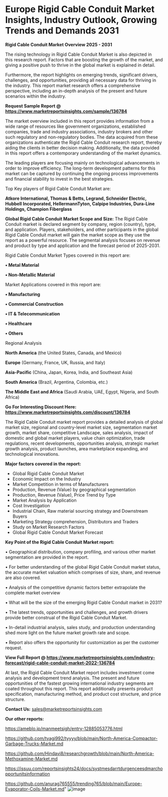 # Europe Rigid Cable Conduit Market Insights, Industry Outlook, Growing Trends and Demands 2031

<Strong> Rigid Cable Conduit Market Overview 2025 - 2031</strong>

The rising technology in Rigid Cable Conduit Market is also depicted in this research report. Factors that are boosting the growth of the market, and giving a positive push to thrive in the global market is explained in detail.

Furthermore, the report highlights on emerging trends, significant drivers, challenges, and opportunities, providing all necessary data for thriving in the industry. This report market research offers a comprehensive perspective, including an in-depth analysis of the present and future scenarios within the industry.

<strong>Request Sample Report @ <a href=https://www.marketreportsinsights.com/sample/136784>https://www.marketreportsinsights.com/sample/136784</a></strong>

The market overview included in this report provides information from a wide range of resources like government organizations, established companies, trade and industry associations, industry brokers and other such regulatory and non-regulatory bodies. The data acquired from these organizations authenticate the Rigid Cable Conduit research report, thereby aiding the clients in better decision making. Additionally, the data provided in this report offers a contemporary understanding of the market dynamics.

The leading players are focusing mainly on technological advancements in order to improve efficiency. The long-term development patterns for this market can be captured by continuing the ongoing process improvements and financial stability to invest in the best strategies.

Top Key players of Rigid Cable Conduit Market are:

<strong>Atkore International, Thomas & Betts, Legrand, Schneider Electric, Hubbell Incorporated, HellermannTyton, Calpipe Industries, Dura-Line Holdings, Champion Fiberglass</strong>

<strong><b>Global Rigid Cable Conduit Market Scope and Size:</b></strong>
The Rigid Cable Conduit market is declared segment by company, region (country), type, and application. Players, stakeholders, and other participants in the global Rigid Cable Conduit market will gain the market scope as they use the report as a powerful resource. The segmental analysis focuses on revenue and product by type and application and the forecast period of 2025-2031.

Rigid Cable Conduit Market Types covered in this report are:

<strong>• Metal Material

• Non-Metallic Material</strong>

Market Applications covered in this report are:

<strong>• Manufacturing

• Commercial Construction

• IT & Telecommunication

• Healthcare

• Others</strong> 

Regional Analysis

<strong>North America</strong> (the United States, Canada, and Mexico)

<strong>Europe</strong> (Germany, France, UK, Russia, and Italy)

<strong>Asia-Pacific</strong> (China, Japan, Korea, India, and Southeast Asia)

<strong>South America</strong> (Brazil, Argentina, Colombia, etc.)

<strong>The Middle East and Africa</strong> (Saudi Arabia, UAE, Egypt, Nigeria, and South Africa)

<strong>Go For Interesting Discount Here: <a href=https://www.marketreportsinsights.com/discount/136784>https://www.marketreportsinsights.com/discount/136784</a></strong>

The Rigid Cable Conduit market report provides a detailed analysis of global market size, regional and country-level market size, segmentation market growth, market share, competitive Landscape, sales analysis, impact of domestic and global market players, value chain optimization, trade regulations, recent developments, opportunities analysis, strategic market growth analysis, product launches, area marketplace expanding, and technological innovations.

<strong><b>Major factors covered in the report:</b></strong>
<ul>
  <li>Global Rigid Cable Conduit Market </li>
  <li>Economic Impact on the Industry</li>
  <li>Market Competition in terms of Manufacturers</li>
  <li>Production, Revenue (Value) by geographical segmentation</li>
  <li>Production, Revenue (Value), Price Trend by Type</li>
  <li>Market Analysis by Application</li>
  <li>Cost Investigation</li>
  <li>Industrial Chain, Raw material sourcing strategy and Downstream Buyers</li>
  <li>Marketing Strategy comprehension, Distributors and Traders</li>
  <li>Study on Market Research Factors</li>
  <li>Global Rigid Cable Conduit Market Forecast</li>
</ul>

<strong><b>Key Point of the Rigid Cable Conduit Market report:</b></strong>

• Geographical distribution, company profiling, and various other market segmentation are provided in the report.

• For better understanding of the global Rigid Cable Conduit market status, the accurate market valuation which comprises of size, share, and revenue are also covered.

• Analysis of the competitive dynamic factors better extrapolate the complete market overview

• What will be the size of the emerging Rigid Cable Conduit market in 2031?

• The latest trends, opportunities and challenges, and growth drivers provide better construal of the Rigid Cable Conduit Market.

• In-detail industrial analysis, sales study, and production understanding shed more light on the future market growth rate and scope.

• Report also offers the opportunity for customization as per the customer request.

<strong><b>View Full Report @ <a href=https://www.marketreportsinsights.com/industry-forecast/rigid-cable-conduit-market-2022-136784>https://www.marketreportsinsights.com/industry-forecast/rigid-cable-conduit-market-2022-136784</a></b></strong>


At last, the Rigid Cable Conduit Market report includes investment come analysis and development trend analysis. The present and future opportunities of the fastest growing international industry segments are coated throughout this report. This report additionally presents product specification, manufacturing method, and product cost structure, and price structure.

<strong>Contact Us:</strong>
sales@marketreportsinsights.com

<strong>Our other reports:</strong>

<a href=https://ameblo.jp/manmeetsigh/entry-12885053776.html>https://ameblo.jp/manmeetsigh/entry-12885053776.html</a>

<a href=https://github.com/tyagi992/tyyyy/blob/main/North-America-Compactor-Garbage-Trucks-Market.md>https://github.com/tyagi992/tyyyy/blob/main/North-America-Compactor-Garbage-Trucks-Market.md</a>

<a href=https://github.com/Hindavi8/researchgrowth/blob/main/North-America-Methoxamine-Market.md>https://github.com/Hindavi8/researchgrowth/blob/main/North-America-Methoxamine-Market.md</a>

<a href=https://issuu.com/reportsinsights24/docs/systmesdarrtdurgenceesdmarchopportunitsinformation>https://issuu.com/reportsinsights24/docs/systmesdarrtdurgenceesdmarchopportunitsinformation</a>

<a href=https://github.com/anurag765555/trending765/blob/main/Europe-Evaporator-Coils-Market.md>https://github.com/anurag765555/trending765/blob/main/Europe-Evaporator-Coils-Market.md</a>"
![image](https://github.com/user-attachments/assets/3f422eec-f17a-40bf-b99c-0292fe2461ec)
